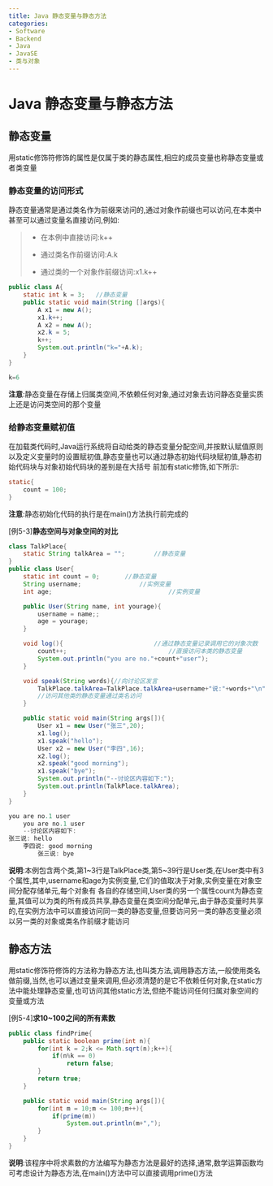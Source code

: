 ```yaml
---
title: Java 静态变量与静态方法
categories:
- Software
- Backend
- Java
- JavaSE
- 类与对象
---
```

# Java 静态变量与静态方法

## 静态变量

用static修饰符修饰的属性是仅属于类的静态属性,相应的成员变量也称静态变量或者类变量

### 静态变量的访问形式

静态变量通常是通过类名作为前缀来访问的,通过对象作前缀也可以访问,在本类中甚至可以通过变量名直接访问,例如:

>   -   在本例中直接访问:k++
>
>   -   通过类名作前缀访问:A.k
>
>   -   通过类的一个对象作前缀访问:x1.k++

```java
public class A{
    static int k = 3;	//静态变量
    public static void main(String []args){
        A x1 = new A();
        x1.k++;
        A x2 = new A();
        x2.k = 5;
        k++;
        System.out.println("k="+A.k);
    }
}

k=6
```

**注意**:静态变量在存储上归属类空间,不依赖任何对象,通过对象去访问静态变量实质上还是访问类空间的那个变量

### 给静态变量赋初值

在加载类代码时,Java运行系统将自动给类的静态变量分配空间,并按默认赋值原则以及定义变量时的设置赋初值,静态变量也可以通过静态初始代码块赋初值,静态初始代码块与对象初始代码块的差别是在大括号 前加有static修饰,如下所示:

```java
static{
    count = 100;
}
```

**注意**:静态初始化代码的执行是在main()方法执行前完成的

[例5-3]**静态空间与对象空间的对比**

```java
class TalkPlace{
    static String talkArea = "";		//静态变量
}
public class User{
    static int count = 0;		//静态变量
    String username;				//实例变量
    int age;								//实例变量

    public User(String name, int yourage){
        username = name;;
        age = yourage;
    }

    void log(){							//通过静态变量记录调用它的对象次数
        count++;							//直接访问本类的静态变量
        System.out.println("you are no."+count+"user");
    }

    void speak(String words){//向讨论区发言
        TalkPlace.talkArea=TalkPlace.talkArea+username+"说:"+words+"\n";
        //访问其他类的静态变量通过类名访问
    }

    public static void main(String args[]){
        User x1 = new User("张三",20);
        x1.log();
        x1.speak("hello");
        User x2 = new User("李四",16);
        x2.log();
        x2.speak("good morning");
        x1.speak("bye");
        System.out.println("--讨论区内容如下:");
        System.out.println(TalkPlace.talkArea);
    }
}

you are no.1 user
    you are no.1 user
    --讨论区内容如下:
张三说: hello
    李四说: good morning
        张三说: bye
```

**说明**:本例包含两个类,第1\~3行是TalkPlace类,第5~39行是User类,在User类中有3个属性,其中,username和age为实例变量,它们的值取决于对象,实例变量在对象空间分配存储单元,每个对象有 各自的存储空间,User类的另一个属性count为静态变量,其值可以为类的所有成员共享,静态变量在类空间分配单元,由于静态变量时共享的,在实例方法中可以直接访问同一类的静态变量,但要访问另一类的静态变量必须以另一类的对象或类名作前缀才能访问

## 静态方法

用static修饰符修饰的方法称为静态方法,也叫类方法,调用静态方法,一般使用类名做前缀,当然,也可以通过变量来调用,但必须清楚的是它不依赖任何对象,在static方法中能处理静态变量,也可访问其他static方法,但绝不能访问任何归属对象空间的变量或方法

[例5-4]**求10~100之间的所有素数**

```java
public class findPrime{
    public static boolean prime(int n){
        for(int k = 2;k <= Math.sqrt(n);k++){
            if(n%k == 0)
                return false;
        }
        return true;
    }

    public static void main(String args[]){
        for(int m = 10;m <= 100;m++){
            if(prime(m))
                System.out.println(m+",");
        }
    }
}
```

**说明**:该程序中将求素数的方法编写为静态方法是最好的选择,通常,数学运算函数均可考虑设计为静态方法,在main()方法中可以直接调用prime()方法